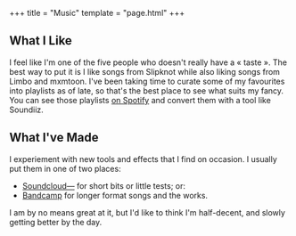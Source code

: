 +++
title = "Music"
template = "page.html"
+++

## What I Like
I feel like I'm one of the five people who doesn't really have a « taste ». The best way to put it is I like songs from Slipknot while also liking songs from Limbo and mxmtoon. I've been taking time to curate some of my favourites into playlists as of late, so that's the best place to see what suits my fancy. You can see those playlists [on Spotify](https://open.spotify.com/user/rr0fpmxz77lzn7vktz1fzg4ai) and convert them with a tool like Soundiiz.

## What I've Made
I experiement with new tools and effects that I find on occasion. I usually put them in one of two places:
- [Soundcloud—](https://soundcloud.com/doamatto) for short bits or little tests; or:
- [Bandcamp](https://doamatto.bandcamp.com) for longer format songs and the works.

I am by no means great at it, but I'd like to think I'm half-decent, and slowly getting better by the day.

